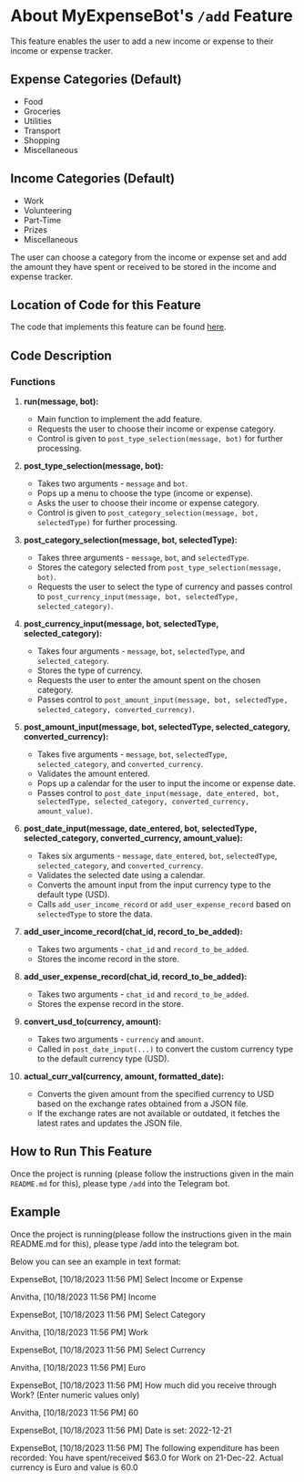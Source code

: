 # About MyExpenseBot's `/add` Feature

This feature enables the user to add a new income or expense to their income or expense tracker.

## Expense Categories (Default)
- Food
- Groceries
- Utilities
- Transport
- Shopping
- Miscellaneous

## Income Categories (Default)
- Work
- Volunteering
- Part-Time
- Prizes
- Miscellaneous

The user can choose a category from the income or expense set and add the amount they have spent or received to be stored in the income and expense tracker.

## Location of Code for this Feature

The code that implements this feature can be found [here](github.com/SoftwareEngg2024/SplitIT/blob/release/1.1/telebot_code/add.py).

## Code Description

### Functions

1. **run(message, bot):**
    - Main function to implement the add feature.
    - Requests the user to choose their income or expense category.
    - Control is given to `post_type_selection(message, bot)` for further processing.

2. **post_type_selection(message, bot):**
    - Takes two arguments - `message` and `bot`.
    - Pops up a menu to choose the type (income or expense).
    - Asks the user to choose their income or expense category.
    - Control is given to `post_category_selection(message, bot, selectedType)` for further processing.

3. **post_category_selection(message, bot, selectedType):**
    - Takes three arguments - `message`, `bot`, and `selectedType`.
    - Stores the category selected from `post_type_selection(message, bot)`.
    - Requests the user to select the type of currency and passes control to `post_currency_input(message, bot, selectedType, selected_category)`.

4. **post_currency_input(message, bot, selectedType, selected_category):**
    - Takes four arguments - `message`, `bot`, `selectedType`, and `selected_category`.
    - Stores the type of currency.
    - Requests the user to enter the amount spent on the chosen category.
    - Passes control to `post_amount_input(message, bot, selectedType, selected_category, converted_currency)`.

5. **post_amount_input(message, bot, selectedType, selected_category, converted_currency):**
    - Takes five arguments - `message`, `bot`, `selectedType`, `selected_category`, and `converted_currency`.
    - Validates the amount entered.
    - Pops up a calendar for the user to input the income or expense date.
    - Passes control to `post_date_input(message, date_entered, bot, selectedType, selected_category, converted_currency, amount_value)`.

6. **post_date_input(message, date_entered, bot, selectedType, selected_category, converted_currency, amount_value):**
    - Takes six arguments - `message`, `date_entered`, `bot`, `selectedType`, `selected_category`, and `converted_currency`.
    - Validates the selected date using a calendar.
    - Converts the amount input from the input currency type to the default type (USD).
    - Calls `add_user_income_record` or `add_user_expense_record` based on `selectedType` to store the data.

7. **add_user_income_record(chat_id, record_to_be_added):**
    - Takes two arguments - `chat_id` and `record_to_be_added`.
    - Stores the income record in the store.

8. **add_user_expense_record(chat_id, record_to_be_added):**
    - Takes two arguments - `chat_id` and `record_to_be_added`.
    - Stores the expense record in the store.

9. **convert_usd_to(currency, amount):**
    - Takes two arguments - `currency` and `amount`.
    - Called in `post_date_input(...)` to convert the custom currency type to the default currency type (USD).

10. **actual_curr_val(currency, amount, formatted_date):**
    - Converts the given amount from the specified currency to USD based on the exchange rates obtained from a JSON file.
    - If the exchange rates are not available or outdated, it fetches the latest rates and updates the JSON file.

## How to Run This Feature

Once the project is running (please follow the instructions given in the main `README.md` for this), please type `/add` into the Telegram bot.

## Example
Once the project is running(please follow the instructions given in the main README.md for this), please type /add into the telegram bot.

Below you can see an example in text format:

ExpenseBot, [10/18/2023 11:56 PM]
Select Income or Expense

Anvitha, [10/18/2023 11:56 PM]
Income

ExpenseBot, [10/18/2023 11:56 PM]
Select Category

Anvitha, [10/18/2023 11:56 PM]
Work

ExpenseBot, [10/18/2023 11:56 PM]
Select Currency

Anvitha, [10/18/2023 11:56 PM]
Euro

ExpenseBot, [10/18/2023 11:56 PM]
How much did you receive through Work? 
(Enter numeric values only)

Anvitha, [10/18/2023 11:56 PM]
60

ExpenseBot, [10/18/2023 11:56 PM]
Date is set: 2022-12-21

ExpenseBot, [10/18/2023 11:56 PM]
The following expenditure has been recorded: You have spent/received $63.0 for Work on 21-Dec-22. Actual currency is Euro and value is 60.0

